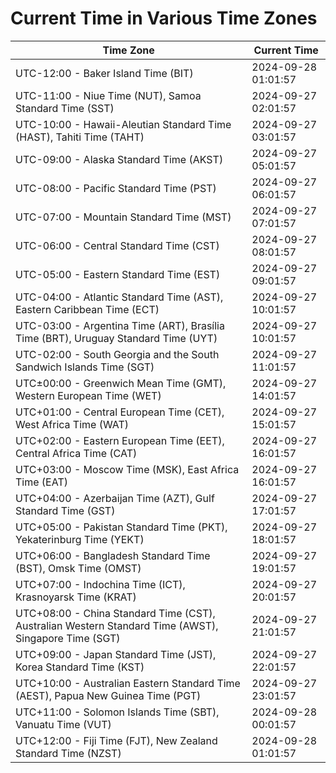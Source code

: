 # Current Time in Various Time Zones

| Time Zone | Current Time |
|-----------|--------------|
| UTC-12:00 - Baker Island Time (BIT) | 2024-09-28 01:01:57 |
| UTC-11:00 - Niue Time (NUT), Samoa Standard Time (SST) | 2024-09-27 02:01:57 |
| UTC-10:00 - Hawaii-Aleutian Standard Time (HAST), Tahiti Time (TAHT) | 2024-09-27 03:01:57 |
| UTC-09:00 - Alaska Standard Time (AKST) | 2024-09-27 05:01:57 |
| UTC-08:00 - Pacific Standard Time (PST) | 2024-09-27 06:01:57 |
| UTC-07:00 - Mountain Standard Time (MST) | 2024-09-27 07:01:57 |
| UTC-06:00 - Central Standard Time (CST) | 2024-09-27 08:01:57 |
| UTC-05:00 - Eastern Standard Time (EST) | 2024-09-27 09:01:57 |
| UTC-04:00 - Atlantic Standard Time (AST), Eastern Caribbean Time (ECT) | 2024-09-27 10:01:57 |
| UTC-03:00 - Argentina Time (ART), Brasília Time (BRT), Uruguay Standard Time (UYT) | 2024-09-27 10:01:57 |
| UTC-02:00 - South Georgia and the South Sandwich Islands Time (SGT) | 2024-09-27 11:01:57 |
| UTC±00:00 - Greenwich Mean Time (GMT), Western European Time (WET) | 2024-09-27 14:01:57 |
| UTC+01:00 - Central European Time (CET), West Africa Time (WAT) | 2024-09-27 15:01:57 |
| UTC+02:00 - Eastern European Time (EET), Central Africa Time (CAT) | 2024-09-27 16:01:57 |
| UTC+03:00 - Moscow Time (MSK), East Africa Time (EAT) | 2024-09-27 16:01:57 |
| UTC+04:00 - Azerbaijan Time (AZT), Gulf Standard Time (GST) | 2024-09-27 17:01:57 |
| UTC+05:00 - Pakistan Standard Time (PKT), Yekaterinburg Time (YEKT) | 2024-09-27 18:01:57 |
| UTC+06:00 - Bangladesh Standard Time (BST), Omsk Time (OMST) | 2024-09-27 19:01:57 |
| UTC+07:00 - Indochina Time (ICT), Krasnoyarsk Time (KRAT) | 2024-09-27 20:01:57 |
| UTC+08:00 - China Standard Time (CST), Australian Western Standard Time (AWST), Singapore Time (SGT) | 2024-09-27 21:01:57 |
| UTC+09:00 - Japan Standard Time (JST), Korea Standard Time (KST) | 2024-09-27 22:01:57 |
| UTC+10:00 - Australian Eastern Standard Time (AEST), Papua New Guinea Time (PGT) | 2024-09-27 23:01:57 |
| UTC+11:00 - Solomon Islands Time (SBT), Vanuatu Time (VUT) | 2024-09-28 00:01:57 |
| UTC+12:00 - Fiji Time (FJT), New Zealand Standard Time (NZST) | 2024-09-28 01:01:57 |
